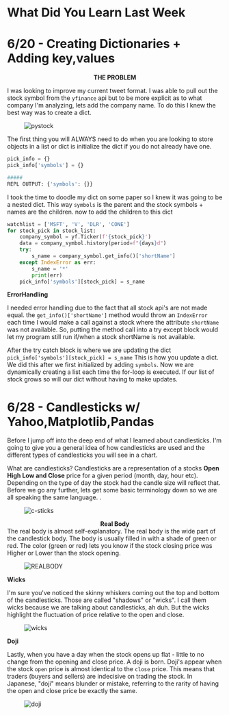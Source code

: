 # What Did You Learn Last Week

# 6/20 - Creating Dictionaries + Adding key,values
<center>
<b>THE PROBLEM</b>
</center>

I was looking to improve my current tweet format. I was able to pull out the stock symbol from the `yfinance` api but to be more explicit as to what company I'm analyzing, lets add the company name. To do this I knew the best way was to create a dict.  

<figure>
    <img src="media/img/lastweek/dic620.png" alt="pystock" title="pystock">
</figure>

The first thing you will ALWAYS need to do when you are looking to store objects in a list or dict is initialize the dict if you do not already have one. 

```python
pick_info = {}
pick_info['symbols'] = {}

##### 
REPL OUTPUT: {'symbols': {}}
```
I took the time to doodle my dict on some paper so I knew it was going to be a nested dict. This way `symbols` is the parent and the stock symbols + names are the children. now to add the children to this dict

```python
watchlist = ['MSFT', 'V', 'DLR', 'CONE']
for stock_pick in stock_list:
    company_symbol = yf.Ticker(f'{stock_pick}')
    data = company_symbol.history(period=f"{days}d")
    try:
        s_name = company_symbol.get_info()['shortName']
    except IndexError as err:
        s_name = '*'
        print(err)
    pick_info['symbols'][stock_pick] = s_name

```
<b>ErrorHandling</b> 

I needed error handling due to the fact that all stock api's are not made equal. the `get_info()['shortName']` method would throw an `IndexError` each time I would make a call against a stock where the attribute `shortName` was not available. So, putting the method call into a try except block would let my program still run if/when a stock shortName is not available.

After the try catch block is where we are updating the dict `pick_info['symbols'][stock_pick] = s_name` This is how you update a dict. We did this after we first initialized by adding `symbols`. Now we are dynamically creating a list each time the for-loop is executed. If our list of stock grows so will our dict without having to make updates.

# 6/28 - Candlesticks w/ Yahoo,Matplotlib,Pandas
Before I jump off into the deep end of what I learned about candlesticks. I'm going to give you a general idea of how candlesticks are used and the different types of candlesticks you will see in a chart. 

What are candlesticks? 
Candlesticks are a representation of a stocks **Open High Low and Close** price for a given period (month, day, hour etc). Depending on the type of day the stock had the candle size will reflect that. Before we go any further, lets get some basic terminology down so we are all speaking the same language. . 

<figure>
    <img src="media/img/WDYLLW/IMG_0010.JPG" alt="c-sticks" title="c-sticks">
</figure>

<center>
<b>Real Body</b>
</center>
The real body is almost self-explanatory. The real body is the wide part of the candlestick body. The body is usually filled in with a shade of green or red. The color (green or red) lets you know if the stock closing price was Higher or Lower than the stock opening. 

<figure>
    <img src="media/img/WDYLLW/IMG_0009.JPG" alt="REALBODY" title="REALBODY">
</figure>

</center>
<b>Wicks</b>
</center>

I'm sure you've noticed the skinny whiskers coming out the top and bottom of the candlesticks. Those are called "shadows" or "wicks". I call them wicks because we are talking about candlesticks, ah duh. But the wicks highlight the fluctuation of price relative to the open and close.

<figure>
    <img src="media/img/WDYLLW/IMG_0011.JPG" alt="wicks" title="Wicks">
</figure>

</center>
<b>Doji</b>
</center>

Lastly, when you have a day when the stock opens up flat - little to no change from the opening and close price. A doji is born. Doji's appear when the stock `open` price is almost identical to the `close` price. This means that traders (buyers and sellers) are indecisive on trading the stock. In Japanese, "doji" means blunder or mistake, referring to the rarity of having the open and close price be exactly the same.

<figure>
    <img src="media/img/WDYLLW/IMG_0013.JPG" alt="doji" title="blunder">
</figure>
